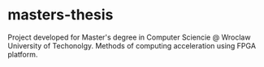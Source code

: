 # masters-thesis
Project developed for Master's degree in Computer Sciencie @ Wroclaw University of Techonolgy. Methods of computing acceleration using FPGA platform. 
